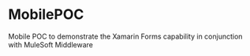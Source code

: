 # MobilePOC

Mobile POC to demonstrate the Xamarin Forms capability in conjunction with MuleSoft Middleware
